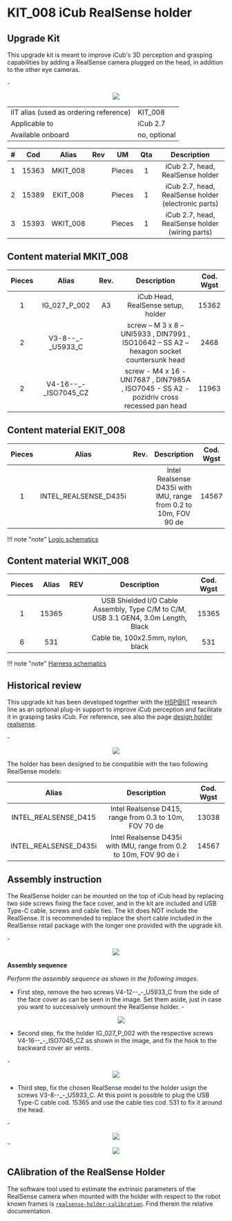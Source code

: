 # KIT_008 iCub RealSense holder

## Upgrade Kit


This upgrade kit is meant to improve iCub's 3D perception and grasping capabilities by adding a RealSense camera plugged on the head, in addition to the other eye cameras. 

-<center> ![](img/8.PNG) </center>

|       |       	          |
|   :--- |    :-----------           |
|    IIT alias (used as ordering reference)| KIT_008  |
|    Applicable to|iCub 2.7 | 
|Available onboard |no, optional|


|  #  |     Cod    |   Alias  |  Rev | UM |  Qta  |  Description |
|   :---: |   :---: |   :---: |   :---: |   :---: |   :---: |   :---: |
| 1 |  15363  | MKIT_008  |   | Pieces  |  1  |iCub 2.7, head, RealSense holder |
|  2 |	  15389  |		EKIT_008	 |	 	| Pieces	| 1	| iCub 2.7, head, RealSense holder (electronic parts) |
|  3  |	  15393  |		WKIT_008	 |	 	| Pieces	| 1	| iCub 2.7, head, RealSense holder (wiring parts) |

## Content material  MKIT_008


|  Pieces |     Alias        | Rev.|  Description       |  Cod. Wgst |
|   :---: |    :-----------: |:---:|     :------------: |   :---:   |
|    1   |	IG_027_P_002  | A3 |iCub Head, RealSense setup, holder | 	15362 |
|    2   |	V3-8--_-_U5933_C  |   | screw – M 3 x 8 – UNI5933 , DIN7991  , ISO10642 – SS A2 – hexagon socket countersunk head  | 2468 |
|     2  | V4-16--_-_ISO7045_CZ|   | screw - M4 x 16 - UNI7687 , DIN7985A , ISO7045 - SS A2 - pozidriv cross recessed pan head |11963|

## Content material  EKIT_008


|  Pieces |     Alias        | Rev.|  Description       |  Cod. Wgst |
|   :---: |    :-----------: |:---:|     :------------: |   :---:   |
|    1   |	INTEL_REALSENSE_D435i  |  |Intel Realsense D435i with IMU, range from 0.2 to 10m, FOV 90 de | 14567 |

!!! note "note"
    [Logic schematics](https://github.com/icub-tech-iit/electronics-wiring-public/tree/master/icub-upgrade-kits/kit_008/15389%20-%20iCub2.5%20Head%20RealSense%20upgrade%20kit%20(electronic%20parts)) 


## Content material  WKIT_008 

|  Pieces |     Alias    |    REV    |  Description       |  Cod. Wgst |
|   :---: |    :-----------:      |     :---: |   :---:   |   :---:   |
|   1     |    15365 	 |      	 | USB Shielded I/O Cable Assembly, Type C/M to C/M, USB 3.1 GEN4, 3.0m Length, Black | 15365 |
|   6     |    531       |           |  Cable tie, 100x2.5mm, nylon, black | 531 | 

!!! note "note"
    [Harness schematics](https://github.com/icub-tech-iit/electronics-wiring-public/tree/master/icub-upgrade-kits/kit_008/15393%20-%20iCub2.5%20Head%20RealSense%20upgrade%20kit%20(wiring%20parts)) 


## Historical review
This upgrade kit has been developed together with the [HSP@IIT](https://www.iit.it/web/humanoid-sensing-and-perception) research line as an optional plug-in support to improve iCub perception and facilitate it in grasping tasks iCub. For reference, see also the page [design holder realsense](https://github.com/icub-tech-iit/design-holder-realsense).

-<center> ![](img/1.PNG) </center>

The holder has been designed to be compatible with the two following RealSense models:

|     Alias        |  Description       |  Cod. Wgst |
|    :-----------: |     :------------: |   :---:   |
|	INTEL_REALSENSE_D415   |Intel Realsense D415, range from 0.3 to 10m, FOV 70 de | 	13038 |
|	INTEL_REALSENSE_D435i | 	Intel Realsense D435i with IMU, range from 0.2 to 10m, FOV 90 de i  | 14567 |


## Assembly instruction

The RealSense holder can be mounted on the top of iCub head by replacing two side screws fixing the face cover, and in the kit are included and USB Type-C cable, screws and cable ties. The kit does NOT include the RealSense. It is recommended to replace the short cable included in the RealSense retail package with the longer one provided with the upgrade kit.

-<center> ![](img/6.PNG) </center>

**Assembly sequence**

*Perform the assembly sequence as shown in the following images.*

- First step, remove the two screws V4-12--_-_U5933_C from the side of the face cover as can be seen in the image. Set them aside, just in case you want to successively unmount the RealSense holder.
-<center> ![](img/2.PNG) </center>

- Second step, fix the holder IG_027_P_002 with the respective screws V4-16--_-_ISO7045_CZ as shown in the image, and fix the hook to the backward cover air vents.

-<center> ![](img/3.PNG) </center>

- Third step, fix the chosen RealSense model to the holder usign the screws V3-8--_-_U5933_C. At this point is possible to plug the USB Type-C cable cod. 15365 and use the cable ties cod. 531 to fix it around the head.

-<center> ![](img/4.PNG) </center>
-<center> ![](img/5.PNG) </center>

## CAlibration of the RealSense Holder
The software tool used to estimate the extrinsic parameters of the RealSense camera when mounted with the holder with respect to the robot known frames is [`realsense-holder-calibration`](https://github.com/robotology/realsense-holder-calibration). Find therein the relative documentation.
